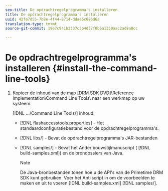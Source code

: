 ```yaml
---
seo-title: De opdrachtregelprogramma's installeren
title: De opdrachtregelprogramma's installeren
uuid: 42fe7d55-7b8e-4f44-8714-ddae6c086d6a
translation-type: tm+mt
source-git-commit: 19e7c941b3337c3b4d37f0b6a1350aac2ad8a0cc

---
```



# De opdrachtregelprogramma&#39;s installeren {#install-the-command-line-tools}

1. Kopieer de inhoud van de map [DRM SDK DVD]\Reference Implementation\Command Line Tools\ naar een werkmap op uw systeem.

   [!DNL .../Command Line Tools/] inhoud:

   * [!DNL flashaccesstools.properties] - Het standaardconfiguratiebestand voor de opdrachtregelprogramma&#39;s.
   * [!DNL libs/] - Bevat de opdrachtregelprogramma&#39;s JAR-bestanden
   * [!DNL samples/] - Bevat het Ander bouwstijlmanuscript ( [!DNL build-samples.xml]) en de brondossiers van Java.

      >[!NOTE]
      >
      >De Java-bronbestanden tonen hoe u de API&#39;s van de Primetime DRM SDK kunt gebruiken. Voer het Ant-script in om de voorbeelden te maken en uit te voeren [!DNL build-samples.xml] [!DNL samples/].